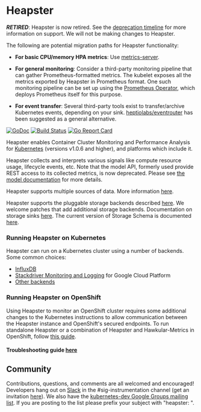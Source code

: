 # Heapster

***RETIRED***: Heapster is now retired.  See the [deprecation timeline](docs/deprecation.md)
for more information on support. We will not be making changes to Heapster.

The following are potential migration paths for Heapster functionality:

- **For basic CPU/memory HPA metrics**: Use [metrics-server](https://github.com/kubernetes-incubator/metrics-server).

- **For general monitoring**: Consider a third-party monitoring pipeline that can gather Prometheus-formatted metrics.
  The kubelet exposes all the metrics exported by Heapster in Prometheus format.
  One such monitoring pipeline can be set up using the [Prometheus Operator](https://github.com/coreos/prometheus-operator), which
  deploys Prometheus itself for this purpose.

- **For event transfer**: Several third-party tools exist to transfer/archive Kubernetes events, depending on your sink.
  [heptiolabs/eventrouter](https://github.com/heptiolabs/eventrouter) has been suggested as a general alternative.

[![GoDoc](https://godoc.org/k8s.io/heapster?status.svg)](https://godoc.org/k8s.io/heapster) [![Build Status](https://travis-ci.org/kubernetes/heapster.svg?branch=master)](https://travis-ci.org/kubernetes/heapster)  [![Go Report Card](https://goreportcard.com/badge/github.com/kubernetes/heapster)](https://goreportcard.com/report/github.com/kubernetes/heapster)

Heapster enables Container Cluster Monitoring and Performance Analysis for [Kubernetes](https://github.com/kubernetes/kubernetes) (versions v1.0.6 and higher), and platforms which include it.

Heapster collects and interprets various signals like compute resource usage, lifecycle events, etc.
Note that the model API, formerly used provide REST access to its collected metrics, is now deprecated.
Please see [the model documentation](docs/model.md) for more details.

Heapster supports multiple sources of data.
More information [here](docs/source-configuration.md).

Heapster supports the pluggable storage backends described [here](docs/sink-owners.md).
We welcome patches that add additional storage backends.
Documentation on storage sinks [here](docs/sink-configuration.md).
The current version of Storage Schema is documented [here](docs/storage-schema.md).

### Running Heapster on Kubernetes

Heapster can run on a Kubernetes cluster using a number of backends.  Some common choices:
- [InfluxDB](docs/influxdb.md)
- [Stackdriver Monitoring and Logging](docs/google.md) for Google Cloud Platform
- [Other backends](docs/)

### Running Heapster on OpenShift

Using Heapster to monitor an OpenShift cluster requires some additional changes to the Kubernetes instructions to allow communication between the Heapster instance and OpenShift's secured endpoints. To run standalone Heapster or a combination of Heapster and Hawkular-Metrics in OpenShift, follow [this guide](https://github.com/openshift/origin-metrics).

#### Troubleshooting guide [here](docs/debugging.md)


## Community

Contributions, questions, and comments are all welcomed and encouraged! Developers hang out on [Slack](https://kubernetes.slack.com) in the #sig-instrumentation channel (get an invitation [here](http://slack.kubernetes.io/)). We also have the [kubernetes-dev Google Groups mailing list](https://groups.google.com/forum/#!forum/kubernetes-dev). If you are posting to the list please prefix your subject with "heapster: ".
